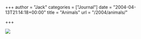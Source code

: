 +++
author = "Jack"
categories = ["Journal"]
date = "2004-04-13T21:14:18+00:00"
title = "Animals"
url = "/2004/animals/"

+++

![][1]

 [1]: /images/blog/animals2.jpg
